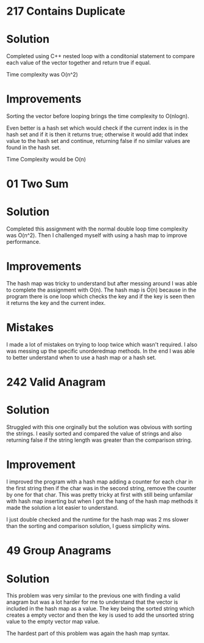 # 217 Contains Duplicate 

# Solution 
Completed using C++ nested loop with a conditonial statement to compare each value of the vector together and return true if equal.

Time complexity was O(n^2)

# Improvements
Sorting the vector before looping brings the time complexity to O(nlogn). 

Even better is a hash set which would check if the current index is in the hash set and if it is then it returns true; otherwise it would add that index value to the hash set and continue, returning false if no similar values are found in the hash set. 

Time Complexity would be O(n)

# 01 Two Sum

# Solution 
Completed this assignment with the normal double loop time complexity was O(n^2). Then I challenged myself with using a hash map to improve performance. 

# Improvements
The hash map was tricky to understand but after messing around I was able to complete the assignment with O(n).
The hash map is O(n) because in the program there is one loop which checks the key and if the key is seen then it returns the key and the current index. 

# Mistakes 
I made a lot of mistakes on trying to loop twice which wasn't required. I also was messing up the specific unorderedmap methods. In the end I was able to better understand when to use a hash map or a hash set.

# 242 Valid Anagram

# Solution 

Struggled with this one orginally but the solution was obvious with sorting the strings. I easily sorted and compared the value of strings and also returning false if the string length was greater than the comparison string.

# Improvement
I improved the program with a hash map adding a counter for each char in the first string then if the char was in the second string, remove the counter by one for that char. This was pretty tricky at first with still being unfamilar with hash map inserting but when I got the hang of the hash map methods it made the solution a lot easier to understand.

I just double checked and the runtime for the hash map was 2 ms slower than the sorting and comparison solution, I guess simplicity wins.

# 49 Group Anagrams

# Solution 
This problem was very similar to the previous one with finding a valid anagram but was a lot harder for me to understand that the vector is included in the hash map as a value. The key being the sorted string which creates a empty vector and then the key is used to add the unsorted string value to the empty vector map value. 

The hardest part of this problem was again the hash map syntax.

# 
